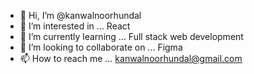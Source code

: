 - 👋 Hi, I’m @kanwalnoorhundal
- 👀 I’m interested in ... React
- 🌱 I’m currently learning ... Full stack web development
- 💞️ I’m looking to collaborate on ... Figma
- 📫 How to reach me ... kanwalnoorhundal@gmail.com

<!---
kanwalnoorhundal/kanwalnoorhundal is a ✨ special ✨ repository because its `README.md` (this file) appears on your GitHub profile.
You can click the Preview link to take a look at your changes.
--->
